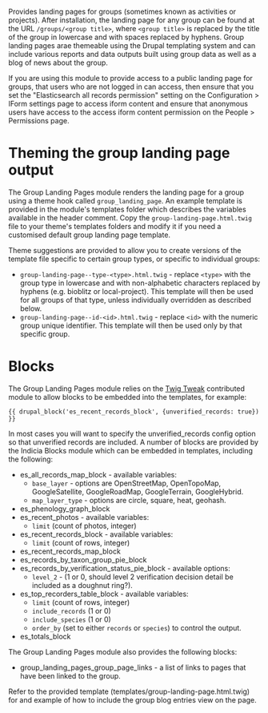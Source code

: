 Provides landing pages for groups (sometimes known as activities or projects). After installation,
the landing page for any group can be found at the URL `/groups/<group title>`, where
`<group title>` is replaced by the title of the group in lowercase and with spaces replaced by
hyphens. Group landing pages arae themeable using the Drupal templating system and can include
various reports and data outputs built using group data as well as a blog of news about the group.

If you are using this module to provide access to a public landing page for groups, that users who
are not logged in can access, then ensure that you set the "Elasticsearch all records permission"
setting on the Configuration > IForm settings page to access iform content and ensure that
anonymous users have access to the access iform content permission on the People > Permissions
page.

# Theming the group landing page output

The Group Landing Pages module renders the landing page for a group using a theme hook called
`group_landing_page`. An example template is provided in the module's templates folder which
describes the variables available in the header comment. Copy the `group-landing-page.html.twig`
file to your theme's templates folders and modify it if you need a customised default group landing
page template.

Theme suggestions are provided to allow you to create versions of the template file specific to
certain group types, or specific to individual groups:
* `group-landing-page--type-<type>.html.twig` - replace `<type>` with the group type in lowercase
  and with non-alphabetic characters replaced by hyphens (e.g. bioblitz or local-project). This
  template will then be used for all groups of that type, unless individually overridden as
  described below.
* `group-landing-page--id-<id>.html.twig` - replace `<id>` with the numeric group unique
  identifier. This template will then be used only by that specific group.

# Blocks

The Group Landing Pages module relies on the [Twig Tweak](https://www.drupal.org/project/twig_tweak)
contributed module to allow blocks to be embedded into the templates, for example:

```twig
{{ drupal_block('es_recent_records_block', {unverified_records: true}) }}
```

In most cases you will want to specify the unverified_records config option so that unverified
records are included. A number of blocks are provided by the Indicia Blocks module which can be
embedded in templates, including the following:
* es_all_records_map_block - available variables:
  * `base_layer` - options are OpenStreetMap, OpenTopoMap, GoogleSatellite, GoogleRoadMap,
    GoogleTerrain, GoogleHybrid.
  * `map_layer_type` - options are circle, square, heat, geohash.
* es_phenology_graph_block
* es_recent_photos - available variables:
  * `limit` (count of photos, integer)
* es_recent_records_block - available variables:
  * `limit` (count of rows, integer)
* es_recent_records_map_block
* es_records_by_taxon_group_pie_block
* es_records_by_verification_status_pie_block - available options:
  * `level_2` - (1 or 0, should level 2 verification decision detail be included as a doughnut
    ring?).
* es_top_recorders_table_block - available variables:
  * `limit` (count of rows, integer)
  * `include_records` (1 or 0)
  * `include_species` (1 or 0)
  * `order_by` (set to either `records` or `species`) to control the output.
* es_totals_block

The Group Landing Pages module also provides the following blocks:
* group_landing_pages_group_page_links - a list of links to pages that have been linked to the
  group.

Refer to the provided template (templates/group-landing-page.html.twig) for and example of how to
include the group blog entries view on the page.